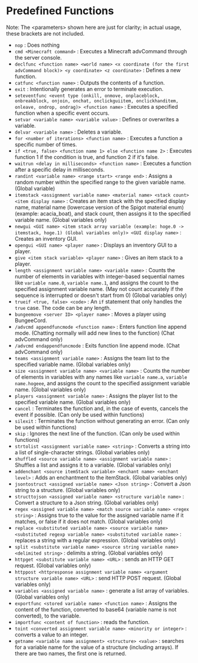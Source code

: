 # Predefined Functions
Note: The \<parameters\> shown here are just for clarity; in actual usage, these brackets are not included.

- `nop` : Does nothing
- `cmd <Minecraft command>` : Executes a Minecraft advCommand through the server console.
- `declfunc <function name> <world name> <x coordinate (for the first advCommand block)> <y coordinate> <z coordinate>` : Defines a new function.
- `catfunc <function name>` : Outputs the contents of a function.
- `exit` : Intentionally generates an error to terminate execution.
- `seteventfunc <event type (onkill, onmove, onplaceblock, onbreakblock, onjoin, onchat, onclickguiitem, onclickhanditem, onleave, ondrop, ondrag)> <function name>` : Executes a specified function when a specific event occurs.
- `setvar <variable name> <variable value>` : Defines or overwrites a variable.
- `delvar <variable name>` : Deletes a variable.
- `for <number of iterations> <function name>` : Executes a function a specific number of times.
- `if <true, false> <function name 1> else <function name 2>` : Executes function 1 if the condition is true, and function 2 if it's false.
- `waitrun <delay in milliseconds> <function name>` : Executes a function after a specific delay in milliseconds.
- `randint <variable name> <range start> <range end>` : Assigns a random number within the specified range to the given variable name. (Global variable)
- `itemstack <assignment variable name> <material name> <stack count> <item display name>` : Creates an item stack with the specified display name, material name (lowercase version of the Spigot material enum) (example: acacia_boat), and stack count, then assigns it to the specified variable name. (Global variables only)
- `newgui <GUI name> <item stack array variable (example: hoge.0 -> itemstack, hoge.1) (Global variables only)> <GUI display name>` : Creates an inventory GUI.
- `opengui <GUI name> <player name>` : Displays an inventory GUI to a player.
- `give <item stack variable> <player name>` : Gives an item stack to a player.
- `length <assignment variable name> <variable name>` : Counts the number of elements in variables with integer-based sequential names like `variable name.0`, `variable name.1`, and assigns the count to the specified assignment variable name. (May not count accurately if the sequence is interrupted or doesn't start from 0) (Global variables only)
- `trueif <true, false> <code>` : An `if` statement that only handles the `true` case. The code can be any length.
- `bungeemove <server ID> <player name>` : Moves a player using BungeeCord.
- `/advcmd appendfuncmode <function name>` : Enters function line append mode. (Chatting normally will add new lines to the function) (Chat advCommand only)
- `/advcmd endappendfuncmode` : Exits function line append mode. (Chat advCommand only)
- `teams <assignment variable name>` : Assigns the team list to the specified variable name. (Global variables only)
- `size <assignment variable name> <variable name>` : Counts the number of elements in variables with any names like `variable name.a`, `variable name.hogeee`, and assigns the count to the specified assignment variable name. (Global variables only)
- `players <assignment variable name>` : Assigns the player list to the specified variable name. (Global variables only)
- `cancel` : Terminates the function and, in the case of events, cancels the event if possible. (Can only be used within functions)
- `silexit` : Terminates the function without generating an error. (Can only be used within functions)
- `skip` : Ignores the next line of the function. (Can only be used within functions)
- `strtolist <assignment variable name> <string>` : Converts a string into a list of single-character strings. (Global variables only)
- `shuffled <source variable name> <assignment variable name>` : Shuffles a list and assigns it to a variable. (Global variables only)
- `addenchant <source itemStack variable> <enchant name> <enchant level>` : Adds an enchantment to the itemStack. (Global variables only)
- `jsontostruct <assigned variable name> <Json string>` : Convert a Json string to a structure. (Global variables only)
- `structtojson <assigned variable name> <structure variable name>` : Convert a structure to a Json string. (Global variables only)
- `regex <assigned variable name> <match source variable name> <regex string>` : Assigns true to the value for the assigned variable name if it matches, or false if it does not match. (Global variables only)
- `replace <substituted variable name> <source variable name> <substituted regexp variable name> <substituted variable name>` : replaces a string with a regular expression. (Global variables only)
- `split <substitute variable name> <source string variable name> <delimited string>` : delimits a string. (Global variables only)
- `httpget <substitute variable name> <URL>` : sends an HTTP GET request. (Global variables only)
- `httppost <httpresponse assignment variable name> <argument structure variable name> <URL>` : send HTTP POST request. (Global variables only)
- `variables <assigned variable name>` : generate a list array of variables. (Global variables only)
- `exportfunc <stored variable name> <function name>` : Assigns the content of the function, converted to base64 (variable name is not converted), to the variable.
- `importfunc <content of function>` : reads the function.
- `toint <converted assignment variable name> <minority or integer>` : converts a value to an integer.
- `getname <variable name assignment> <structure> <value>` : searches for a variable name for the value of a structure (including arrays). If there are two names, the first one is returned.
